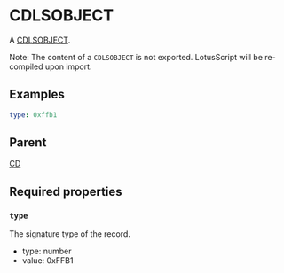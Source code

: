<!--
   Copyright 2023 HCL America, Inc.

   Licensed under the Apache License, Version 2.0 (the "License"); you may not
   use this file except in compliance with the License. You may obtain a copy of
   the License at

       http://www.apache.org/licenses/LICENSE-2.0

   Unless required by applicable law or agreed to in writing, software
   distributed under the License is distributed on an "AS IS" BASIS, WITHOUT
   WARRANTIES OR CONDITIONS OF ANY KIND, either express or implied. See the
   License for the specific language governing permissions and limitations under
   the License.
-->

# CDLSOBJECT

A
[CDLSOBJECT](https://opensource.hcltechsw.com/domino-c-api-docs/reference/Data/CDLSOBJECT/).

Note: The content of a `CDLSOBJECT` is not exported. LotusScript will be
re-compiled upon import.

## Examples
```yaml
type: 0xffb1
```

## Parent
[CD](./cd-v1.md)

## Required properties

### `type`
The signature type of the record.
* type: number
* value: 0xFFB1
